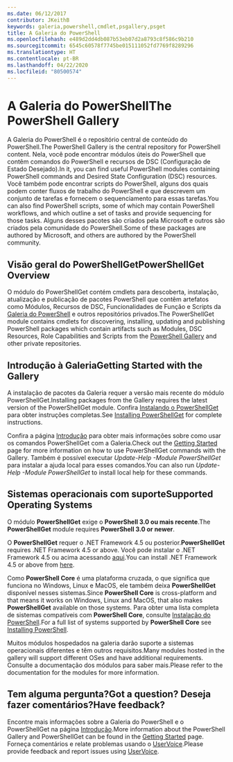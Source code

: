 ```yaml
---
ms.date: 06/12/2017
contributor: JKeithB
keywords: galeria,powershell,cmdlet,psgallery,psget
title: A Galeria do PowerShell
ms.openlocfilehash: e489d2dd4db087b53eb07d2a8793c8f586c9b210
ms.sourcegitcommit: 6545c60578f7745be015111052fd7769f8289296
ms.translationtype: HT
ms.contentlocale: pt-BR
ms.lasthandoff: 04/22/2020
ms.locfileid: "80500574"
---
```

# <a name="the-powershell-gallery"></a><span data-ttu-id="093dd-103">A Galeria do PowerShell</span><span class="sxs-lookup"><span data-stu-id="093dd-103">The PowerShell Gallery</span></span>

<span data-ttu-id="093dd-104">A Galeria do PowerShell é o repositório central de conteúdo do PowerShell.</span><span class="sxs-lookup"><span data-stu-id="093dd-104">The PowerShell Gallery is the central repository for PowerShell content.</span></span> <span data-ttu-id="093dd-105">Nela, você pode encontrar módulos úteis do PowerShell que contêm comandos do PowerShell e recursos de DSC (Configuração de Estado Desejado).</span><span class="sxs-lookup"><span data-stu-id="093dd-105">In it, you can find useful PowerShell modules containing PowerShell commands and Desired State Configuration (DSC) resources.</span></span>
<span data-ttu-id="093dd-106">Você também pode encontrar scripts do PowerShell, alguns dos quais podem conter fluxos de trabalho do PowerShell e que descrevem um conjunto de tarefas e fornecem o sequenciamento para essas tarefas.</span><span class="sxs-lookup"><span data-stu-id="093dd-106">You can also find PowerShell scripts, some of which may contain PowerShell workflows, and which outline a set of tasks and provide sequencing for those tasks.</span></span> <span data-ttu-id="093dd-107">Alguns desses pacotes são criados pela Microsoft e outros são criados pela comunidade do PowerShell.</span><span class="sxs-lookup"><span data-stu-id="093dd-107">Some of these packages are authored by Microsoft, and others are authored by the PowerShell community.</span></span>

## <a name="powershellget-overview"></a><span data-ttu-id="093dd-108">Visão geral do PowerShellGet</span><span class="sxs-lookup"><span data-stu-id="093dd-108">PowerShellGet Overview</span></span>

<span data-ttu-id="093dd-109">O módulo do PowerShellGet contém cmdlets para descoberta, instalação, atualização e publicação de pacotes PowerShell que contêm artefatos como Módulos, Recursos de DSC, Funcionalidades de Função e Scripts da [Galeria do PowerShell](https://www.PowerShellGallery.com) e outros repositórios privados.</span><span class="sxs-lookup"><span data-stu-id="093dd-109">The PowerShellGet module contains cmdlets for discovering, installing, updating and publishing PowerShell packages which contain artifacts such as Modules, DSC Resources, Role Capabilities and Scripts from the [PowerShell Gallery](https://www.PowerShellGallery.com) and other private repositories.</span></span>

## <a name="getting-started-with-the-gallery"></a><span data-ttu-id="093dd-110">Introdução à Galeria</span><span class="sxs-lookup"><span data-stu-id="093dd-110">Getting Started with the Gallery</span></span>

<span data-ttu-id="093dd-111">A instalação de pacotes da Galeria requer a versão mais recente do módulo PowerShellGet.</span><span class="sxs-lookup"><span data-stu-id="093dd-111">Installing packages from the Gallery requires the latest version of the PowerShellGet module.</span></span> <span data-ttu-id="093dd-112">Confira [Instalando o PowerShellGet](installing-psget.md) para obter instruções completas.</span><span class="sxs-lookup"><span data-stu-id="093dd-112">See [Installing PowerShellGet](installing-psget.md) for complete instructions.</span></span>

<span data-ttu-id="093dd-113">Confira a página [Introdução](getting-started.md) para obter mais informações sobre como usar os comandos PowerShellGet com a Galeria.</span><span class="sxs-lookup"><span data-stu-id="093dd-113">Check out the [Getting Started](getting-started.md) page for more information on how to use PowerShellGet commands with the Gallery.</span></span> <span data-ttu-id="093dd-114">Também é possível executar *Update-Help -Module PowerShellGet* para instalar a ajuda local para esses comandos.</span><span class="sxs-lookup"><span data-stu-id="093dd-114">You can also run *Update-Help -Module PowerShellGet* to install local help for these commands.</span></span>

## <a name="supported-operating-systems"></a><span data-ttu-id="093dd-115">Sistemas operacionais com suporte</span><span class="sxs-lookup"><span data-stu-id="093dd-115">Supported Operating Systems</span></span>

<span data-ttu-id="093dd-116">O módulo **PowerShellGet** exige o **PowerShell 3.0 ou mais recente**.</span><span class="sxs-lookup"><span data-stu-id="093dd-116">The **PowerShellGet** module requires **PowerShell 3.0 or newer**.</span></span>

<span data-ttu-id="093dd-117">O **PowerShellGet** requer o .NET Framework 4.5 ou posterior.</span><span class="sxs-lookup"><span data-stu-id="093dd-117">**PowerShellGet** requires .NET Framework 4.5 or above.</span></span> <span data-ttu-id="093dd-118">Você pode instalar o .NET Framework 4.5 ou acima acessando [aqui](https://msdn.microsoft.com/library/5a4x27ek.aspx).</span><span class="sxs-lookup"><span data-stu-id="093dd-118">You can install .NET Framework 4.5 or above from [here](https://msdn.microsoft.com/library/5a4x27ek.aspx).</span></span>

<span data-ttu-id="093dd-119">Como **PowerShell Core** é uma plataforma cruzada, o que significa que funciona no Windows, Linux e MacOS, ele também deixa **PowerShellGet** disponível nesses sistemas.</span><span class="sxs-lookup"><span data-stu-id="093dd-119">Since **PowerShell Core** is cross-platform and that means it works on Windows, Linux and MacOS, that also makes **PowerShellGet** available on those systems.</span></span> <span data-ttu-id="093dd-120">Para obter uma lista completa de sistemas compatíveis com **PowerShell Core**, consulte [Instalação do PowerShell](/powershell/scripting/install/installing-powershell).</span><span class="sxs-lookup"><span data-stu-id="093dd-120">For a full list of systems supported by **PowerShell Core** see [Installing PowerShell](/powershell/scripting/install/installing-powershell).</span></span>

<span data-ttu-id="093dd-121">Muitos módulos hospedados na galeria darão suporte a sistemas operacionais diferentes e têm outros requisitos.</span><span class="sxs-lookup"><span data-stu-id="093dd-121">Many modules hosted in the gallery will support different OSes and have additional requirements.</span></span>
<span data-ttu-id="093dd-122">Consulte a documentação dos módulos para saber mais.</span><span class="sxs-lookup"><span data-stu-id="093dd-122">Please refer to the documentation for the modules for more information.</span></span>

## <a name="got-a-question-have-feedback"></a><span data-ttu-id="093dd-123">Tem alguma pergunta?</span><span class="sxs-lookup"><span data-stu-id="093dd-123">Got a question?</span></span> <span data-ttu-id="093dd-124">Deseja fazer comentários?</span><span class="sxs-lookup"><span data-stu-id="093dd-124">Have feedback?</span></span>

<span data-ttu-id="093dd-125">Encontre mais informações sobre a Galeria do PowerShell e o PowerShellGet na página [Introdução](getting-started.md).</span><span class="sxs-lookup"><span data-stu-id="093dd-125">More information about the PowerShell Gallery and PowerShellGet can be found in the [Getting Started](getting-started.md) page.</span></span> <span data-ttu-id="093dd-126">Forneça comentários e relate problemas usando o [UserVoice](http://windowsserver.uservoice.com/forums/301869-powershell).</span><span class="sxs-lookup"><span data-stu-id="093dd-126">Please provide feedback and report issues using [UserVoice](http://windowsserver.uservoice.com/forums/301869-powershell).</span></span>
